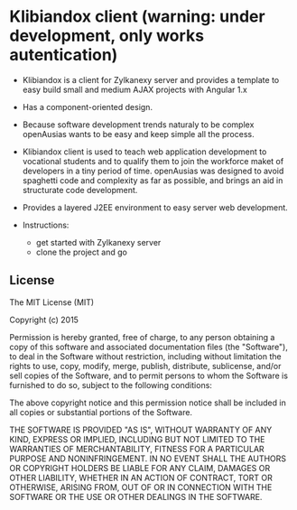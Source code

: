 
# Klibiandox client (warning: under development, only works autentication)

  * Klibiandox is a client for Zylkanexy server and provides a template to easy build small and medium AJAX projects with Angular 1.x    
  * Has a component-oriented design.
  * Because software development trends naturaly to be complex openAusias wants to be easy and keep simple all the process. 
  * Klibiandox client is used to teach web application development to vocational students and to qualify them to join the workforce maket of developers in a tiny period of time. openAusias was designed to avoid spaghetti code and complexity as far as possible, and brings an aid in structurate code development.
  * Provides a layered J2EE environment to easy server web development. 

  * Instructions:
    * get started with Zylkanexy server
    * clone the project and go

## License

The MIT License (MIT)

Copyright (c) 2015

Permission is hereby granted, free of charge, to any person obtaining a copy
of this software and associated documentation files (the "Software"), to deal
in the Software without restriction, including without limitation the rights
to use, copy, modify, merge, publish, distribute, sublicense, and/or sell
copies of the Software, and to permit persons to whom the Software is
furnished to do so, subject to the following conditions:

The above copyright notice and this permission notice shall be included in
all copies or substantial portions of the Software.

THE SOFTWARE IS PROVIDED "AS IS", WITHOUT WARRANTY OF ANY KIND, EXPRESS OR
IMPLIED, INCLUDING BUT NOT LIMITED TO THE WARRANTIES OF MERCHANTABILITY,
FITNESS FOR A PARTICULAR PURPOSE AND NONINFRINGEMENT. IN NO EVENT SHALL THE
AUTHORS OR COPYRIGHT HOLDERS BE LIABLE FOR ANY CLAIM, DAMAGES OR OTHER
LIABILITY, WHETHER IN AN ACTION OF CONTRACT, TORT OR OTHERWISE, ARISING FROM,
OUT OF OR IN CONNECTION WITH THE SOFTWARE OR THE USE OR OTHER DEALINGS IN
THE SOFTWARE.

